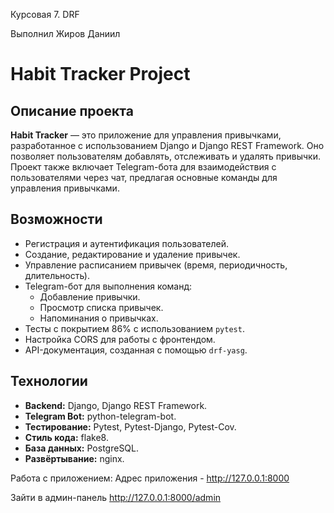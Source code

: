 Курсовая 7. DRF

Выполнил Жиров Даниил

# Habit Tracker Project

## Описание проекта

**Habit Tracker** — это приложение для управления привычками, 
разработанное с использованием Django и Django REST Framework. 
Оно позволяет пользователям добавлять, отслеживать и удалять привычки. 
Проект также включает Telegram-бота для взаимодействия с пользователями через чат, 
предлагая основные команды для управления привычками.

## Возможности
- Регистрация и аутентификация пользователей.
- Создание, редактирование и удаление привычек.
- Управление расписанием привычек (время, периодичность, длительность).
- Telegram-бот для выполнения команд:
  - Добавление привычки.
  - Просмотр списка привычек.
  - Напоминания о привычках.
- Тесты с покрытием 86% с использованием `pytest`.
- Настройка CORS для работы с фронтендом.
- API-документация, созданная с помощью `drf-yasg`.

## Технологии
- **Backend:** Django, Django REST Framework.
- **Telegram Bot:** python-telegram-bot.
- **Тестирование:** Pytest, Pytest-Django, Pytest-Cov.
- **Стиль кода:** flake8.
- **База данных:** PostgreSQL.
- **Развёртывание:** nginx.

Работа с приложением:
Адрес приложения - http://127.0.0.1:8000

Зайти в админ-панель http://127.0.0.1:8000/admin
